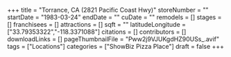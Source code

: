 +++
title = "Torrance, CA (2821 Pacific Coast Hwy)"
storeNumber = ""
startDate = "1983-03-24"
endDate = ""
cuDate = ""
remodels = []
stages = []
franchisees = []
attractions = []
sqft = ""
latitudeLongitude = ["33.79353322","-118.3371088"]
citations = []
contributors = []
downloadLinks = []
pageThumbnailFile = "Pww2j9VJUKgdHZ90USs_.avif"
tags = ["Locations"]
categories = ["ShowBiz Pizza Place"]
draft = false
+++
